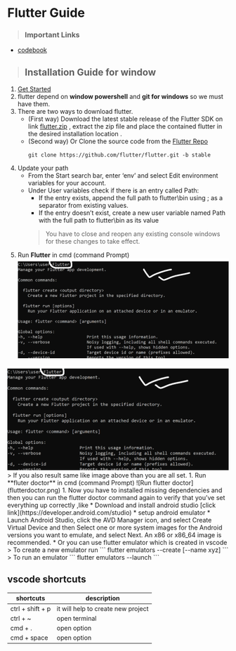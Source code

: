 # Flutter Guide

> ### Important Links
* [codebook](https://flutter.dev/docs/cookbook)

> ## Installation Guide for window

1. [Get Started](https://flutter.dev/docs/get-started/install/windows) 
1. flutter depend on **window powershell** and **git for windows** so we must have them.
1. There are two ways to download  flutter.
      * (First way) Download the latest stable release of the Flutter SDK on link [flutter.zip](https://storage.googleapis.com/flutter_infra/releases/stable/windows/flutter_windows_1.20.2-stable.zip) , extract the zip file and place the contained flutter in the desired installation location .
      * (Second way) Or Clone the source code from the [Flutter Repo](https://github.com/flutter/flutter)
        ```
        git clone https://github.com/flutter/flutter.git -b stable
          ```     
1. Update your path
    * From the Start search bar, enter ‘env’ and select Edit environment variables for your account.
    * Under User variables check if there is an entry called Path:
       * If the entry exists, append the full path to flutter\bin using ; as a separator from existing values.
      * If the entry doesn’t exist, create a new user variable named Path with the full path to flutter\bin as its value
      > You have to close and reopen any existing console windows for these changes to take effect.
1.  Run **Flutter** in cmd (command Prompt)
  ![Run flutter command](runflutter.png)
  <img src="https://github.com/mnohr/mnohrsthadotcomdotnp/blob/master/flutter/runflutter.png" >
      > If you also result same like image above than you are all set.
1. Run **fluter doctor** in cmd (command Prompt)
  ![Run flutter doctor](flutterdoctor.png)
1. Now you have to installed missing dependencies and then you can run the flutter doctor command again to verify that you’ve set everything up correctly ,like
    * Download and install android studio [click link](https://developer.android.com/studio)
    * setup android emulator
        * Launch Android Studio, click the AVD Manager icon, and select Create Virtual Device and then Select one or more system images for the Android versions you want to emulate, and select Next. An x86 or x86_64 image is recommended.  
        * Or you can use flutter emulator which is created in vscode
          > To create a new emulator run
            ```
             flutter emulators --create [--name xyz]
            ```
          > To run an emulator
            ```
            flutter emulators --launch <emulator id>
            ```



## vscode shortcuts

 shortcuts     | description     
   -------  |----------
 ctrl + shift + p |    it will help to create new project |
 ctrl + ~ | open terminal 
 cmd + . | open option
 cmd + space | open option

